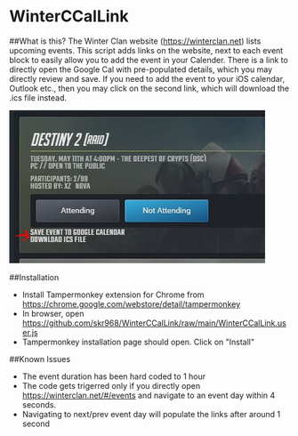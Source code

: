 # WinterCCalLink

##What is this?
The Winter Clan website (https://winterclan.net) lists upcoming events. This script adds links on the website, next to each event block to easily allow you to add the event in your Calender. There is a link to directly open the Google Cal with pre-populated details, which you may directly review and save. If you need to add the event to your iOS calendar, Outlook etc., then you may click on the second link, which will download the .ics file instead.

![Add event to calendar example](screenshot.jpg)


##Installation
* Install Tampermonkey extension for Chrome from https://chrome.google.com/webstore/detail/tampermonkey
* In browser, open https://github.com/skr968/WinterCCalLink/raw/main/WinterCCalLink.user.js
*  Tampermonkey installation page should open. Click on "Install"

##Known Issues
* The event duration has been hard coded to 1 hour
* The code gets trigerred only if you directly open https://winterclan.net/#/events and navigate to an event day within 4 seconds.
* Navigating to next/prev event day will populate the links after around 1 second

